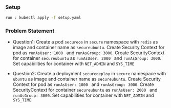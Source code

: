 ### Setup

```sh
run : kubectl apply -f setup.yaml
```

### Problem Statement

- Question1: Create a pod ```secureos``` in ``` secure ``` namespace with  ``` redis ``` as image and container name as ``` secureubuntu ```. Create Security Context for pod as ```runAsUser: 1000 ``` and ``` runAsGroup: 3000 ```. Create SecurityContext for container ``` secureubuntu ``` as ```runAsUser: 2000 ``` and ``` runAsGroup: 3000 ```.  Set capabilities for container with ``` NET_ADMIN ``` and ```SYS_TIME```

- Question2: Create a deployment ```securedeploy``` in ``` secure ``` namespace with  ``` ubuntu ``` as image and container name as ``` secureubuntu ```. Create Security Context for pod as ```runAsUser: 1000 ``` and ``` runAsGroup: 3000 ```. Create SecurityContext for container ``` secureubuntu ``` as ```runAsUser: 2000 ``` and ``` runAsGroup: 3000 ```. Set capabilities for container with ``` NET_ADMIN ``` and ```SYS_TIME```
